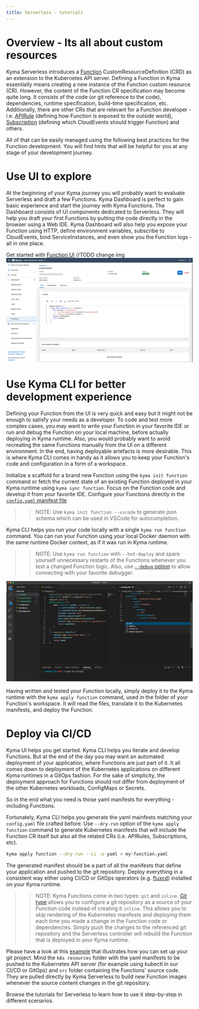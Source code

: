 ```yaml
---
title: Serverless - tutorials
---
```


# Overview - Its all about custom resources

Kyma Serverless introduces a [Function](../../05-technical-reference/00-custom-resources/svls-01-function.md) CustomResourceDefinition (CRD) as an extension to the Kubernetes API server.
Defining a Function in Kyma essentially means creating a new instance of the Function custom resource (CR). However, the content of the Function CR specification may become quite long. It consists of the code (or git reference to the code), dependencies, runtime specification, build-time specification, etc. Additionally, there are other CRs that are relevant for a Function developer - i.e. [APIRule](../../05-technical-reference/00-custom-resources/apix-01-apirule.md) (defining how Function is exposed to the outside world), [Subscription](../../05-technical-reference/00-custom-resources/evnt-01-subscription.md) (defining which CloudEvents should trigger Function) and others.


All of that can be easily managed using the following best practices for the Function development. You will find hints that will be helpful for you at any stage of your development journey.

# Use UI to explore

At the beginning of your Kyma journey you will probably want to evaluate Serverless and draft a few Functions.
Kyma Dashboard is perfect to gain basic experience and start the journey with Kyma Functions. The Dashboard consists of UI components dedicated to Serverless. They will help you draft your first Functions by putting the code directly in the browser using a Web IDE.
Kyma Dashboard will also help you expose your Function using HTTP, define environment variables, subscribe to CloudEvents, bind ServiceInstances, and even show you the Function logs - all in one place.

Get started with [Function UI](./svls-01-create-inline-function.md)
//TODO change img
![function-ui](./assets/svls-function-ui.png)

# Use Kyma CLI for better development experience

Defining your Function from the UI is very quick and easy but it might not be enough to satisfy your needs as a developer. To code and test more complex cases, you may want to write your Function in your favorite IDE or run and debug the Function on your local machine, before actually deploying in Kyma runtime. Also, you would probably want to avoid recreating the same Functions manually from the UI on a different environment. In the end, having deployable artefacts is more desirable. This is where Kyma CLI comes in handy as it allows you to keep your Function's code and configuration in a form of a workspace. 

Initialize a scaffold for a brand new Function using the `kyma init function` command or fetch the current state of an existing Function deployed in your Kyma runtime using `kyma sync function`.
Focus on the Function code and develop it from your favorite IDE. Configure your Functions directly in the [`config.yaml` manifest file](../../05-technical-reference/svls-06-function-configuration-file.md)
>>NOTE: Use `kyma init function --vscode` to generate json schema which can be used in VSCode for autocompletion.
>>

Kyma CLI helps you run your code locally with a single `kyma run function` command. You can run your Function using your local Docker daemon with the same runtime Docker context, as if it was run in Kyma runtime. 
>>NOTE: Use `kyma run function` with `--hot-deploy` and spare yourself unnecessary restarts of the Functions whenever you test a changed Function logic. Also, use [`--debug` option](./svls-05-debug-function.md) to allow connecting with your favorite debugger.
>>

![kyma-cli-functions](./assets/svls-kyma-cli-functions.png)

Having written and tested your Function locally, simply deploy it to the Kyma runtime with the `kyma apply function` command, used in the folder of your Function's workspace. It will read the files, translate it to the Kubernetes manifests, and deploy the Function.


# Deploy via CI/CD

Kyma UI helps you get started. Kyma CLI helps you iterate and develop Functions. 
But at the end of the day you may want an automated deployment of your application, where Functions are just part of it.
It all comes down to deployment of the Kubernetes applications on different Kyma runtimes in a GitOps fashion. For the sake of simplicity, the deployment approach for Functions should not differ from deployment of the other Kubernetes workloads, ConfigMaps or Secrets.

So in the end what you need is those yaml manifests for everything - including Functions.

Fortunately, Kyma CLI helps you generate the yaml mainfests matching your `config.yaml` file crafted before.
Use `--dry-run` option of the `kyma apply function` command to generate Kubernetes manifests that will include the Function CR itself but also all the related CRs (i.e. APIRules, Subscriptions, etc).

```bash
kyma apply function --dry-run --ci -o yaml > my-function.yaml
```  

The generated manifest should be a part of all the manifests that define your application and pushed to the git repository.
Deploy everything in a consistent way either using CI/CD or GitOps operators (e.g. [fluxcd](./svls-06-sync-function-with-gitops.md)) installed on your Kyma runtime.

>>NOTE: Kyma Functions come in two types: `git` and `inline`. [Git type](./svls-02-create-git-function.md) allows you to configure a git repository as a source of your Function code instead of creating it `inline`.
This allows you to skip rendering of the Kubernetes manifests and deploying them each time you made a change in the Function code or dependencies. Simply push the changes to the referenced git repository and the Serverless controller will rebuild the Function that is deployed in your Kyma runtime. 

Please have a look at this [example](https://github.com/kyma-project/examples/tree/main/incluster_eventing) that illustrates how you can set up your git project. Mind the `k8s resources` folder with the yaml manifests to be pushed to the Kubernetes API server (for example using kubectl in our CI/CD or GitOps) and `src` folder containing the Functions' source code. They are pulled directly by Kyma Serverless to build new Function images whenever the source content changes in the git repository.  
>>

Browse the tutorials for Serverless to learn how to use it step-by-step in different scenarios.
